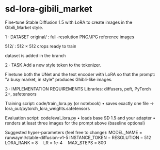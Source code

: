 # sd-lora-gibili_market
Fine-tune Stable Diffusion 1.5 with LoRA to create images in the Gibili_Market style.

1 · DATASET
original/ : full-resolution PNG/JPG reference images

512/ : 512 × 512 crops ready to train

dataset is added in the branch

2 · TASK
Add a new style token <sks> to the tokenizer.

Finetune both the UNet and the text encoder with LoRA so that the prompt: "a busy market, in <sks> style" produces Ghibli-like images.

3 · IMPLEMENTATION REQUIREMENTS
Libraries: diffusers, peft, PyTorch 2+, safetensors

Training script: code/train_lora.py (or notebook)
• saves exactly one file → lora_out/pytorch_lora_weights.safetensors

Evaluation script: code/eval_lora.py
• loads base SD 1.5 and your adapter
• renders at least three images for the prompt above (baseline optional)

Suggested hyper-parameters (feel free to change):
MODEL_NAME = runwayml/stable-diffusion-v1-5
INSTANCE_TOKEN = <sks>
RESOLUTION = 512 
LORA_RANK = 8 
LR = 1e-4 
MAX_STEPS = 800
